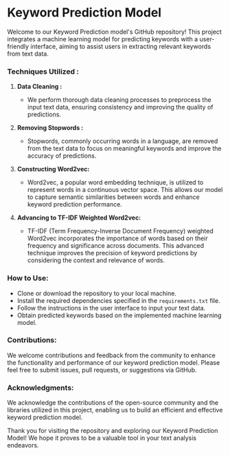# Keyword Prediction Model

Welcome to our Keyword Prediction model's GitHub repository! This project integrates a machine learning model for predicting keywords with a user-friendly interface, aiming to assist users in extracting relevant keywords from text data.

### Techniques Utilized :

1. **Data Cleaning :**
   - We perform thorough data cleaning processes to preprocess the input text data, ensuring consistency and improving the quality of predictions.

2. **Removing Stopwords :**
   - Stopwords, commonly occurring words in a language, are removed from the text data to focus on meaningful keywords and improve the accuracy of predictions.

3. **Constructing Word2vec:**
   - Word2vec, a popular word embedding technique, is utilized to represent words in a continuous vector space. This allows our model to capture semantic similarities between words and enhance keyword prediction performance.

4. **Advancing to TF-IDF Weighted Word2vec:**
   - TF-IDF (Term Frequency-Inverse Document Frequency) weighted Word2vec incorporates the importance of words based on their frequency and significance across documents. This advanced technique improves the precision of keyword predictions by considering the context and relevance of words.

### How to Use:

- Clone or download the repository to your local machine.
- Install the required dependencies specified in the `requirements.txt` file.
- Follow the instructions in the user interface to input your text data.
- Obtain predicted keywords based on the implemented machine learning model.

### Contributions:

We welcome contributions and feedback from the community to enhance the functionality and performance of our keyword prediction model. Please feel free to submit issues, pull requests, or suggestions via GitHub.

### Acknowledgments:

We acknowledge the contributions of the open-source community and the libraries utilized in this project, enabling us to build an efficient and effective keyword prediction model.

Thank you for visiting the repository and exploring our Keyword Prediction Model! We hope it proves to be a valuable tool in your text analysis endeavors.
